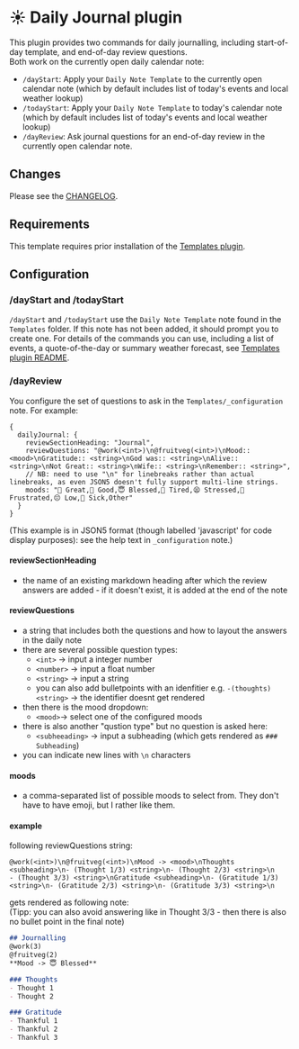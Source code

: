 # ☀️ Daily Journal plugin
This plugin provides two commands for daily journalling, including start-of-day template, and end-of-day review questions.  
Both work on the currently open daily calendar note:

- `/dayStart`: Apply your `Daily Note Template` to the currently open calendar note (which by default includes list of today's events and local weather lookup)
- `/todayStart`: Apply your `Daily Note Template` to today's calendar note (which by default includes list of today's events and local weather lookup)
- `/dayReview`: Ask journal questions for an end-of-day review in the currently open calendar note.

## Changes
Please see the [CHANGELOG](CHANGELOG.md).

## Requirements
This template requires prior installation of the [Templates plugin](https://github.com/NotePlan/plugins/tree/main/nmn.Templates/).

## Configuration

### /dayStart and /todayStart
`/dayStart` and `/todayStart` use the `Daily Note Template` note found in the `Templates` folder. If this note has not been added, it should prompt you to create one.
For details of the commands you can use, including a list of events, a quote-of-the-day or summary weather forecast, see [Templates plugin README](https://github.com/NotePlan/plugins/tree/main/nmn.Templates/).

### /dayReview
You configure the set of questions to ask in the `Templates/_configuration` note. For example:
```json5
{
  dailyJournal: {
    reviewSectionHeading: "Journal",
    reviewQuestions: "@work(<int>)\n@fruitveg(<int>)\nMood:: <mood>\nGratitude:: <string>\nGod was:: <string>\nAlive:: <string>\nNot Great:: <string>\nWife:: <string>\nRemember:: <string>",
    // NB: need to use "\n" for linebreaks rather than actual linebreaks, as even JSON5 doesn't fully support multi-line strings.
    moods: "🤩 Great,🙂 Good,😇 Blessed,🥱 Tired,😫 Stressed,😤 Frustrated,😔 Low,🥵 Sick,Other"
  }
}
```
(This example is in JSON5 format (though labelled 'javascript' for code display purposes): see the help text in `_configuration` note.)

#### reviewSectionHeading
- the name of an existing markdown heading after which the review answers are added - if it doesn't exist, it is added at the end of the note
#### reviewQuestions
- a string that includes both the questions and how to layout the answers in the daily note
- there are several possible question types:
  - `<int>` -> input a integer number
  - `<number>` -> input a float number
  - `<string>` -> input a string
  - you can also add bulletpoints with an idenfitier e.g. `-(thoughts) <string>` -> the identifier doesnt get rendered
- then there is the mood dropdown:
  - `<mood>`-> select one of the configured moods
- there is also another "qustion type" but no question is asked here:
  - `<subheeading>` -> input a subheading (which gets rendered as `### Subheading`)
- you can indicate new lines with `\n` characters 
#### moods
- a comma-separated list of possible moods to select from.  They don't have to have emoji, but I rather like them.

#### example
following reviewQuestions string:  
```
@work(<int>)\n@fruitveg(<int>)\nMood -> <mood>\nThoughts <subheading>\n- (Thought 1/3) <string>\n- (Thought 2/3) <string>\n
- (Thought 3/3) <string>\nGratitude <subheading>\n- (Gratitude 1/3) <string>\n- (Gratitude 2/3) <string>\n- (Gratitude 3/3) <string>\n
```
gets rendered as following note:  
(Tipp: you can also avoid answering like in Thought 3/3 - then there is also no bullet point in the final note)
```markdown
## Journalling
@work(3)
@fruitveg(2)
**Mood -> 😇 Blessed**

### Thoughts
- Thought 1
- Thought 2

### Gratitude
- Thankful 1
- Thankful 2
- Thankful 3
```
